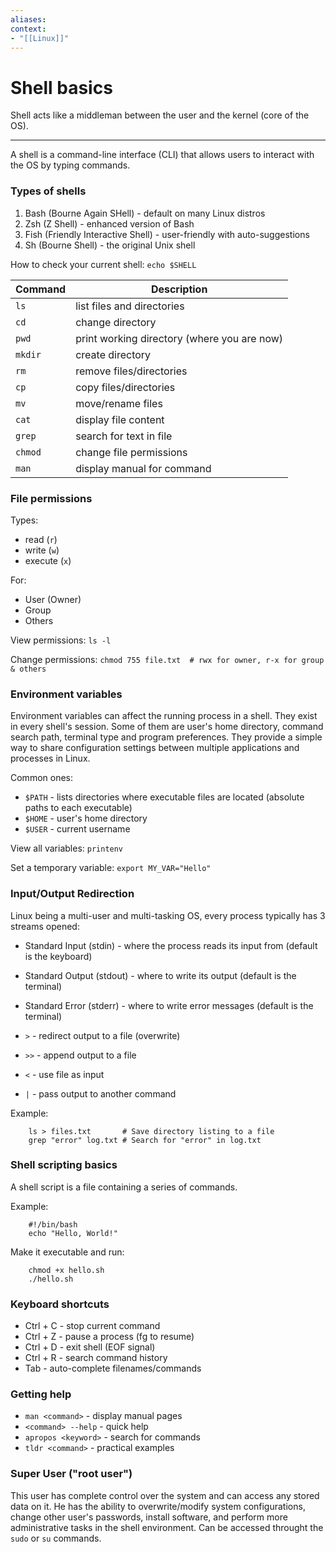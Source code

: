 ```yaml
---
aliases:
context:
- "[[Linux]]"
---
```


# Shell basics

Shell acts like a middleman between the user and the kernel (core of the OS).

---
A shell is a command-line interface (CLI) that allows users to interact with the OS by typing commands.


### Types of shells
1. Bash (Bourne Again SHell) - default on many Linux distros
2. Zsh (Z Shell) - enhanced version of Bash
3. Fish (Friendly Interactive Shell) - user-friendly with auto-suggestions
4. Sh (Bourne Shell) - the original Unix shell

How to check your current shell: `echo $SHELL`


| Command | Description |
| -------------- | --------------- |
| `ls` | list files and directories |
| `cd` | change directory |
| `pwd` | print working directory (where you are now) |
| `mkdir` | create directory |
| `rm` | remove files/directories |
| `cp` | copy files/directories |
| `mv` | move/rename files |
| `cat` | display file content |
| `grep` | search for text in file |
| `chmod` | change file permissions |
| `man` | display manual for command |


### File permissions
Types:
- read (`r`)
- write (`w`)
- execute (`x`)

For:
- User (Owner)
- Group
- Others


View permissions: `ls -l`

Change permissions: `chmod 755 file.txt  # rwx for owner, r-x for group & others`


### Environment variables
Environment variables can affect the running process in a shell. They exist in every shell's session.
Some of them are user's home directory, command search path, terminal type and program preferences.
They provide a simple way to share configuration settings between multiple applications and processes in Linux.

Common ones:
- `$PATH` - lists directories where executable files are located (absolute paths to each executable)
- `$HOME` - user's home directory
- `$USER` - current username

View all variables: `printenv`

Set a temporary variable: `export MY_VAR="Hello"`


### Input/Output Redirection
Linux being a multi-user and multi-tasking OS, every process typically has 3 streams opened:
- Standard Input (stdin) - where the process reads its input from (default is the keyboard)
- Standard Output (stdout) - where to write its output (default is the terminal)
- Standard Error (stderr) - where to write error messages (default is the terminal)

- `>` - redirect output to a file (overwrite)
- `>>` - append output to a file
- `<` - use file as input
- `|` - pass output to another command

Example:
``` shell
    ls > files.txt       # Save directory listing to a file
    grep "error" log.txt # Search for "error" in log.txt
```


### Shell scripting basics
A shell script is a file containing a series of commands.

Example:
``` shell
    #!/bin/bash
    echo "Hello, World!"
```
Make it executable and run:
``` shell
    chmod +x hello.sh
    ./hello.sh
```


### Keyboard shortcuts
- Ctrl + C - stop current command
- Ctrl + Z - pause a process (fg to resume)
- Ctrl + D - exit shell (EOF signal)
- Ctrl + R - search command history
- Tab - auto-complete filenames/commands


### Getting help
- `man <command>` - display manual pages
- `<command> --help` - quick help
- `apropos <keyword>` - search for commands
- `tldr <command>` - practical examples


### Super User ("root user")
This user has complete control over the system and can access any stored data on it.
He has the ability to overwrite/modify system configurations, change other user's passwords, install software, and perform more administrative tasks in the shell environment.
Can be accessed throught the `sudo` or `su` commands.

